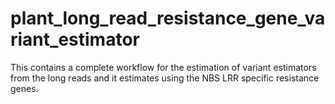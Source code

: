 # plant_long_read_resistance_gene_variant_estimator
This contains a complete workflow for the estimation of variant estimators from the long reads and it estimates using the NBS LRR specific resistance genes. 
